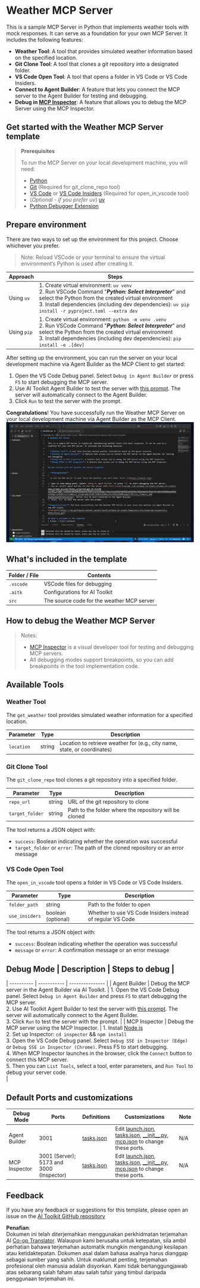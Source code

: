 <!--
CO_OP_TRANSLATOR_METADATA:
{
  "original_hash": "a3f252a62f059360855de5331a575898",
  "translation_date": "2025-06-10T07:15:45+00:00",
  "source_file": "10-StreamliningAIWorkflowsBuildingAnMCPServerWithAIToolkit/lab4/code/github_mcp_server/README.md",
  "language_code": "ms"
}
-->
# Weather MCP Server

This is a sample MCP Server in Python that implements weather tools with mock responses. It can serve as a foundation for your own MCP Server. It includes the following features:

- **Weather Tool**: A tool that provides simulated weather information based on the specified location.
- **Git Clone Tool**: A tool that clones a git repository into a designated folder.
- **VS Code Open Tool**: A tool that opens a folder in VS Code or VS Code Insiders.
- **Connect to Agent Builder**: A feature that lets you connect the MCP server to the Agent Builder for testing and debugging.
- **Debug in [MCP Inspector](https://github.com/modelcontextprotocol/inspector)**: A feature that allows you to debug the MCP Server using the MCP Inspector.

## Get started with the Weather MCP Server template

> **Prerequisites**
>
> To run the MCP Server on your local development machine, you will need:
>
> - [Python](https://www.python.org/)
> - [Git](https://git-scm.com/) (Required for git_clone_repo tool)
> - [VS Code](https://code.visualstudio.com/) or [VS Code Insiders](https://code.visualstudio.com/insiders/) (Required for open_in_vscode tool)
> - (*Optional - if you prefer uv*) [uv](https://github.com/astral-sh/uv)
> - [Python Debugger Extension](https://marketplace.visualstudio.com/items?itemName=ms-python.debugpy)

## Prepare environment

There are two ways to set up the environment for this project. Choose whichever you prefer.

> Note: Reload VSCode or your terminal to ensure the virtual environment’s Python is used after creating it.

| Approach           | Steps                                                                                      |
| ------------------ | ------------------------------------------------------------------------------------------ |
| Using `uv` | 1. Create virtual environment: `uv venv` <br>2. Run VSCode Command "***Python: Select Interpreter***" and select the Python from the created virtual environment <br>3. Install dependencies (including dev dependencies): `uv pip install -r pyproject.toml --extra dev` |
| Using `pip` | 1. Create virtual environment: `python -m venv .venv` <br>2. Run VSCode Command "***Python: Select Interpreter***" and select the Python from the created virtual environment<br>3. Install dependencies (including dev dependencies): `pip install -e .[dev]` |

After setting up the environment, you can run the server on your local development machine via Agent Builder as the MCP Client to get started:
1. Open the VS Code Debug panel. Select `Debug in Agent Builder` or press `F5` to start debugging the MCP server.
2. Use AI Toolkit Agent Builder to test the server with [this prompt](../../../../../../../../../../../open_prompt_builder). The server will automatically connect to the Agent Builder.
3. Click `Run` to test the server with the prompt.

**Congratulations**! You have successfully run the Weather MCP Server on your local development machine via Agent Builder as the MCP Client.  
![DebugMCP](https://raw.githubusercontent.com/microsoft/windows-ai-studio-templates/refs/heads/dev/mcpServers/mcp_debug.gif)

## What's included in the template

| Folder / File      | Contents                                  |
| ------------------ | ----------------------------------------- |
| `.vscode`     | VSCode files for debugging                 |
| `.aitk`    | Configurations for AI Toolkit               |
| `src`    | The source code for the weather MCP server |

## How to debug the Weather MCP Server

> Notes:
> - [MCP Inspector](https://github.com/modelcontextprotocol/inspector) is a visual developer tool for testing and debugging MCP servers.
> - All debugging modes support breakpoints, so you can add breakpoints in the tool implementation code.

## Available Tools

### Weather Tool  
The `get_weather` tool provides simulated weather information for a specified location.

| Parameter         | Type   | Description                                      |
| ----------------- | ------ | ------------------------------------------------ |
| `location` | string | Location to retrieve weather for (e.g., city name, state, or coordinates) |

### Git Clone Tool  
The `git_clone_repo` tool clones a git repository into a specified folder.

| Parameter         | Type   | Description                          |
| ----------------- | ------ | ----------------------------------- |
| `repo_url` | string | URL of the git repository to clone  |
| `target_folder` | string | Path to the folder where the repository will be cloned |

The tool returns a JSON object with:  
- `success`: Boolean indicating whether the operation was successful  
- `target_folder` or `error`: The path of the cloned repository or an error message  

### VS Code Open Tool  
The `open_in_vscode` tool opens a folder in VS Code or VS Code Insiders.

| Parameter         | Type             | Description                                    |
| ----------------- | ---------------- | ---------------------------------------------- |
| `folder_path` | string           | Path to the folder to open                      |
| `use_insiders` | boolean (optional) | Whether to use VS Code Insiders instead of regular VS Code |

The tool returns a JSON object with:  
- `success`: Boolean indicating whether the operation was successful  
- `message` or `error`: A confirmation message or an error message  

## Debug Mode | Description | Steps to debug |
| ---------- | ----------- | --------------- |
| Agent Builder | Debug the MCP server in the Agent Builder via AI Toolkit. | 1. Open the VS Code Debug panel. Select `Debug in Agent Builder` and press `F5` to start debugging the MCP server.<br>2. Use AI Toolkit Agent Builder to test the server with [this prompt](../../../../../../../../../../../open_prompt_builder). The server will automatically connect to the Agent Builder.<br>3. Click `Run` to test the server with the prompt. |
| MCP Inspector | Debug the MCP server using the MCP Inspector. | 1. Install [Node.js](https://nodejs.org/)<br> 2. Set up Inspector: `cd inspector` && `npm install` <br> 3. Open the VS Code Debug panel. Select `Debug SSE in Inspector (Edge)` or `Debug SSE in Inspector (Chrome)`. Press F5 to start debugging.<br> 4. When MCP Inspector launches in the browser, click the `Connect` button to connect this MCP server.<br> 5. Then you can `List Tools`, select a tool, enter parameters, and `Run Tool` to debug your server code.<br> |

## Default Ports and customizations

| Debug Mode     | Ports                        | Definitions                        | Customizations                                                                                         | Note |
| -------------- | ---------------------------- | --------------------------------- | ---------------------------------------------------------------------------------------------------- | ---- |
| Agent Builder  | 3001                         | [tasks.json](../../../../../../10-StreamliningAIWorkflowsBuildingAnMCPServerWithAIToolkit/lab4/code/github_mcp_server/.vscode/tasks.json)  | Edit [launch.json](../../../../../../10-StreamliningAIWorkflowsBuildingAnMCPServerWithAIToolkit/lab4/code/github_mcp_server/.vscode/launch.json), [tasks.json](../../../../../../10-StreamliningAIWorkflowsBuildingAnMCPServerWithAIToolkit/lab4/code/github_mcp_server/.vscode/tasks.json), [\_\_init\_\_.py](../../../../../../10-StreamliningAIWorkflowsBuildingAnMCPServerWithAIToolkit/lab4/code/github_mcp_server/src/__init__.py), [mcp.json](../../../../../../10-StreamliningAIWorkflowsBuildingAnMCPServerWithAIToolkit/lab4/code/github_mcp_server/.aitk/mcp.json) to change these ports. | N/A  |
| MCP Inspector  | 3001 (Server); 5173 and 3000 (Inspector) | [tasks.json](../../../../../../10-StreamliningAIWorkflowsBuildingAnMCPServerWithAIToolkit/lab4/code/github_mcp_server/.vscode/tasks.json)  | Edit [launch.json](../../../../../../10-StreamliningAIWorkflowsBuildingAnMCPServerWithAIToolkit/lab4/code/github_mcp_server/.vscode/launch.json), [tasks.json](../../../../../../10-StreamliningAIWorkflowsBuildingAnMCPServerWithAIToolkit/lab4/code/github_mcp_server/.vscode/tasks.json), [\_\_init\_\_.py](../../../../../../10-StreamliningAIWorkflowsBuildingAnMCPServerWithAIToolkit/lab4/code/github_mcp_server/src/__init__.py), [mcp.json](../../../../../../10-StreamliningAIWorkflowsBuildingAnMCPServerWithAIToolkit/lab4/code/github_mcp_server/.aitk/mcp.json) to change these ports. | N/A  |

## Feedback

If you have any feedback or suggestions for this template, please open an issue on the [AI Toolkit GitHub repository](https://github.com/microsoft/vscode-ai-toolkit/issues)

**Penafian**:  
Dokumen ini telah diterjemahkan menggunakan perkhidmatan terjemahan AI [Co-op Translator](https://github.com/Azure/co-op-translator). Walaupun kami berusaha untuk ketepatan, sila ambil perhatian bahawa terjemahan automatik mungkin mengandungi kesilapan atau ketidaktepatan. Dokumen asal dalam bahasa asalnya harus dianggap sebagai sumber yang sahih. Untuk maklumat penting, terjemahan profesional oleh manusia adalah disyorkan. Kami tidak bertanggungjawab atas sebarang salah faham atau salah tafsir yang timbul daripada penggunaan terjemahan ini.